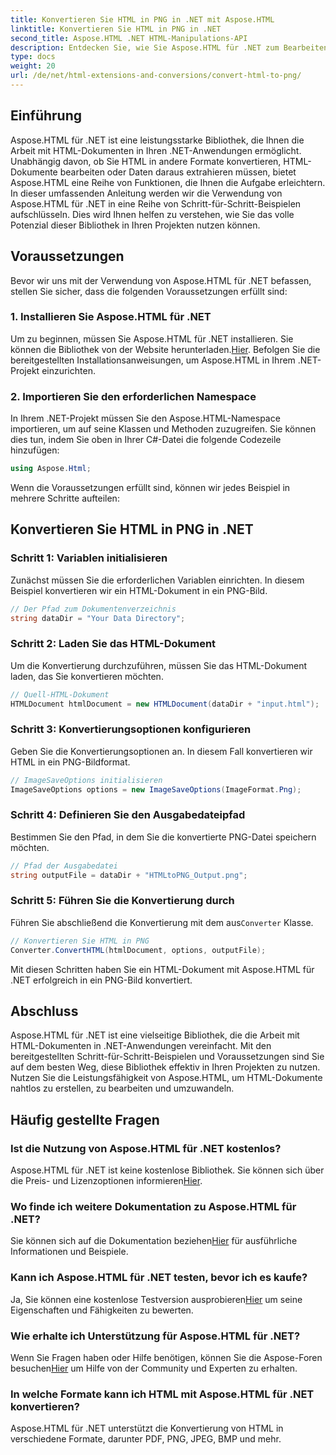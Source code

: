 ```yaml
---
title: Konvertieren Sie HTML in PNG in .NET mit Aspose.HTML
linktitle: Konvertieren Sie HTML in PNG in .NET
second_title: Aspose.HTML .NET HTML-Manipulations-API
description: Entdecken Sie, wie Sie Aspose.HTML für .NET zum Bearbeiten und Konvertieren von HTML-Dokumenten verwenden. Schritt-für-Schritt-Anleitung für eine effektive .NET-Entwicklung.
type: docs
weight: 20
url: /de/net/html-extensions-and-conversions/convert-html-to-png/
---
```


## Einführung

Aspose.HTML für .NET ist eine leistungsstarke Bibliothek, die Ihnen die Arbeit mit HTML-Dokumenten in Ihren .NET-Anwendungen ermöglicht. Unabhängig davon, ob Sie HTML in andere Formate konvertieren, HTML-Dokumente bearbeiten oder Daten daraus extrahieren müssen, bietet Aspose.HTML eine Reihe von Funktionen, die Ihnen die Aufgabe erleichtern. In dieser umfassenden Anleitung werden wir die Verwendung von Aspose.HTML für .NET in eine Reihe von Schritt-für-Schritt-Beispielen aufschlüsseln. Dies wird Ihnen helfen zu verstehen, wie Sie das volle Potenzial dieser Bibliothek in Ihren Projekten nutzen können.

## Voraussetzungen

Bevor wir uns mit der Verwendung von Aspose.HTML für .NET befassen, stellen Sie sicher, dass die folgenden Voraussetzungen erfüllt sind:

### 1. Installieren Sie Aspose.HTML für .NET

 Um zu beginnen, müssen Sie Aspose.HTML für .NET installieren. Sie können die Bibliothek von der Website herunterladen.[Hier](https://releases.aspose.com/html/net/). Befolgen Sie die bereitgestellten Installationsanweisungen, um Aspose.HTML in Ihrem .NET-Projekt einzurichten.

### 2. Importieren Sie den erforderlichen Namespace

In Ihrem .NET-Projekt müssen Sie den Aspose.HTML-Namespace importieren, um auf seine Klassen und Methoden zuzugreifen. Sie können dies tun, indem Sie oben in Ihrer C#-Datei die folgende Codezeile hinzufügen:

```csharp
using Aspose.Html;
```

Wenn die Voraussetzungen erfüllt sind, können wir jedes Beispiel in mehrere Schritte aufteilen:

## Konvertieren Sie HTML in PNG in .NET

### Schritt 1: Variablen initialisieren

Zunächst müssen Sie die erforderlichen Variablen einrichten. In diesem Beispiel konvertieren wir ein HTML-Dokument in ein PNG-Bild.

```csharp
// Der Pfad zum Dokumentenverzeichnis
string dataDir = "Your Data Directory";
```

### Schritt 2: Laden Sie das HTML-Dokument

Um die Konvertierung durchzuführen, müssen Sie das HTML-Dokument laden, das Sie konvertieren möchten. 

```csharp
// Quell-HTML-Dokument
HTMLDocument htmlDocument = new HTMLDocument(dataDir + "input.html");
```

### Schritt 3: Konvertierungsoptionen konfigurieren

Geben Sie die Konvertierungsoptionen an. In diesem Fall konvertieren wir HTML in ein PNG-Bildformat.

```csharp
// ImageSaveOptions initialisieren
ImageSaveOptions options = new ImageSaveOptions(ImageFormat.Png);
```

### Schritt 4: Definieren Sie den Ausgabedateipfad

Bestimmen Sie den Pfad, in dem Sie die konvertierte PNG-Datei speichern möchten.

```csharp
// Pfad der Ausgabedatei
string outputFile = dataDir + "HTMLtoPNG_Output.png";
```

### Schritt 5: Führen Sie die Konvertierung durch

 Führen Sie abschließend die Konvertierung mit dem aus`Converter` Klasse.

```csharp
// Konvertieren Sie HTML in PNG
Converter.ConvertHTML(htmlDocument, options, outputFile);
```

Mit diesen Schritten haben Sie ein HTML-Dokument mit Aspose.HTML für .NET erfolgreich in ein PNG-Bild konvertiert.

## Abschluss

Aspose.HTML für .NET ist eine vielseitige Bibliothek, die die Arbeit mit HTML-Dokumenten in .NET-Anwendungen vereinfacht. Mit den bereitgestellten Schritt-für-Schritt-Beispielen und Voraussetzungen sind Sie auf dem besten Weg, diese Bibliothek effektiv in Ihren Projekten zu nutzen. Nutzen Sie die Leistungsfähigkeit von Aspose.HTML, um HTML-Dokumente nahtlos zu erstellen, zu bearbeiten und umzuwandeln.

## Häufig gestellte Fragen

### Ist die Nutzung von Aspose.HTML für .NET kostenlos?
 Aspose.HTML für .NET ist keine kostenlose Bibliothek. Sie können sich über die Preis- und Lizenzoptionen informieren[Hier](https://purchase.aspose.com/buy).

### Wo finde ich weitere Dokumentation zu Aspose.HTML für .NET?
 Sie können sich auf die Dokumentation beziehen[Hier](https://reference.aspose.com/html/net/) für ausführliche Informationen und Beispiele.

### Kann ich Aspose.HTML für .NET testen, bevor ich es kaufe?
 Ja, Sie können eine kostenlose Testversion ausprobieren[Hier](https://releases.aspose.com/) um seine Eigenschaften und Fähigkeiten zu bewerten.

### Wie erhalte ich Unterstützung für Aspose.HTML für .NET?
 Wenn Sie Fragen haben oder Hilfe benötigen, können Sie die Aspose-Foren besuchen[Hier](https://forum.aspose.com/) um Hilfe von der Community und Experten zu erhalten.

### In welche Formate kann ich HTML mit Aspose.HTML für .NET konvertieren?
Aspose.HTML für .NET unterstützt die Konvertierung von HTML in verschiedene Formate, darunter PDF, PNG, JPEG, BMP und mehr.